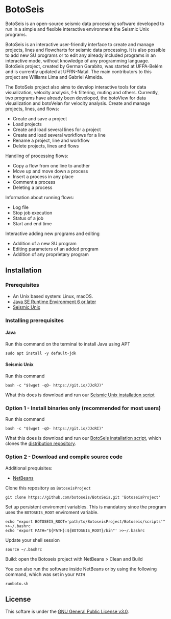 # BotoSeis

BotoSeis is an open-source seismic data processing software developed to run in a simple and flexible interactive environment the Seismic Unix programs.

BotoSeis is an interactive user-friendly interface to create and manage projects, lines and flowcharts for seismic data processing. It is also possible to add new SU programs or to edit any already included programs in an interactive mode, without knowledge of  any programming language. BotoSeis project, created by German Garabito, was started at UFPA-Belém and is currently updated at UFRN-Natal. The main contributors to this project are Williams Lima and Gabriel Almeida.

The BotoSeis project also aims to develop interactive tools for data visualization, velocity analysis, f-k filtering, muting and others. Currently, two programs have already been developed, the botoView for data visualization and botoVelan for velocity analysis.
Create and manage projects, lines, and flows:

- Create and save a project
- Load projects
- Create and load several lines for a project
- Create and load several workflows for a line
- Rename a project, line and workflow
- Delete projects, lines and flows

Handling of processing flows:
- Copy a flow from one line to another
- Move up and move down a process
- Insert a process in any place
- Comment a process
- Deleting a process

Information about running flows:
- Log file
- Stop job execution
- Status of a job
- Start and end time

Interactive adding new programs and editing
- Addition of a new SU program
- Editing parameters of an added program
- Addition of any proprietary program

## Installation

### Prerequisites
- An Unix based system: Linux, macOS.
- [Java SE Runtime Environment 6 or later](https://www.oracle.com/java/technologies/javase-downloads.html)
- [Seismic Unix](https://github.com/JohnWStockwellJr/SeisUnix/wiki#installation-notes)

### Installing prerequisites

#### Java

Run this command on the terminal to install Java using APT
```
sudo apt install -y default-jdk
```

#### Seismic Unix

Run this command
```
bash -c "$(wget -qO- https://git.io/JJcRJ)"
```
What this does is download and run our [Seismic Unix installation script](https://gist.github.com/botoseis/7230737e34fb5306039ad13dd833bf3f)

### Option 1 - Install binaries only (recommended for most users)

Run this command
```
bash -c "$(wget -qO- https://git.io/JJcRI)"
```
What this does is download and run our [BotoSeis installation script](https://gist.github.com/botoseis/fe86c3c13f65e3d43b11e4fa9560ce30), which clones the [distribution repository](https://github.com/botoseis/botoseis-bin).

### Option 2 - Download and compile source code

Additional prequisites:
- [NetBeans](https://netbeans.apache.org/download/index.html)

Clone this repository as `BotoseisProject`
```
git clone https://github.com/botoseis/BotoSeis.git 'BotoseisProject'
```

Set up persistent enviroment variables. This is mandatory since the program uses the `BOTOSEIS_ROOT` enviroment variable.
```
echo "export BOTOSEIS_ROOT='path/to/BotoseisProject/Botoseis/scripts'" >>~/.bashrc
echo 'export PATH="${PATH}:${BOTOSEIS_ROOT}/bin"' >>~/.bashrc
```

Update your shell session
```
source ~/.bashrc
```

Build: open the Botoseis project with NetBeans > Clean and Build

You can also run the software inside NetBeans or by using the following command, which was set in your `PATH`
```
runboto.sh
```

## License

This softare is under the [GNU General Public License v3.0](LICENSE).
